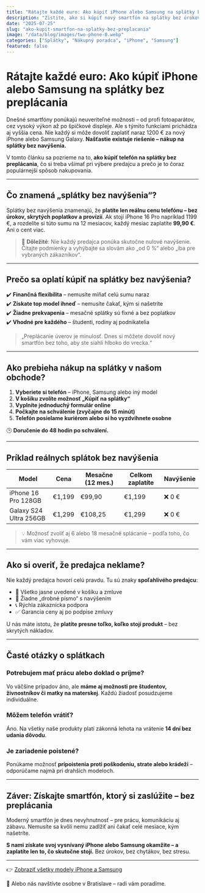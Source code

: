 ```yaml
---
title: "Rátajte každé euro: Ako kúpiť iPhone alebo Samsung na splátky bez preplácania"
description: "Zistite, ako si kúpiť nový smartfón na splátky bez úrokov a skrytých poplatkov. Skutočne zaplatíte len to, čo stojí."
date: "2025-07-25"
slug: "ako-kupit-smartfon-na-splatky-bez-preplacania"
image: "/data/blog/images/two-phone-0.webp"
categories: ["Splátky", "Nákupný poradca", "iPhone", "Samsung"]
featured: false
---
```


# Rátajte každé euro: Ako kúpiť iPhone alebo Samsung na splátky bez preplácania

Dnešné smartfóny ponúkajú neuveriteľné možnosti – od profi fotoaparátov, cez vysoký výkon až po špičkové displeje. Ale s týmito funkciami prichádza aj vyššia cena. Nie každý si môže dovoliť zaplatiť naraz 1200 € za nový iPhone alebo Samsung Galaxy. **Našťastie existuje riešenie – nákup na splátky bez navýšenia.**

V tomto článku sa pozrieme na to, **ako kúpiť telefón na splátky bez preplácania**, čo si treba všímať pri výbere predajcu a prečo je to čoraz populárnejší spôsob nakupovania.

---

## Čo znamená „splátky bez navýšenia“?

Splátky bez navýšenia znamenajú, že **platíte len reálnu cenu telefónu – bez úrokov, skrytých poplatkov a provízií**. Ak stojí iPhone 16 Pro napríklad 1199 €, a rozdelíte si túto sumu na 12 mesiacov, každý mesiac zaplatíte **99,90 €**. Ani o cent viac.

> 📌 **Dôležité**: Nie každý predajca ponúka skutočne nulové navýšenie. Čítajte podmienky a vyhýbajte sa slovám ako „od 0 %“ alebo „iba pre vybraných zákazníkov“.

---

## Prečo sa oplatí kúpiť na splátky bez navýšenia?

✔️ **Finančná flexibilita** – nemusíte míňať celú sumu naraz  
✔️ **Získate top model ihneď** – nemusíte čakať, kým si našetríte  
✔️ **Žiadne prekvapenia** – mesačné splátky sú fixné a bez poplatkov  
✔️ **Vhodné pre každého** – študenti, rodiny aj podnikatelia

> „Preplácanie úverov je minulosť. Dnes si môžete dovoliť nový smartfón bez toho, aby ste siahli hlboko do vrecka.“

---

## Ako prebieha nákup na splátky v našom obchode?

1. **Vyberiete si telefón** – iPhone, Samsung alebo iný model
2. **V košíku zvolíte možnosť „Kúpiť na splátky“**
3. **Vyplníte jednoduchý formulár online**
4. **Počkajte na schválenie (zvyčajne do 15 minút)**
5. **Telefón posielame kuriérom alebo si ho vyzdvihnete osobne**

🕒 **Doručenie do 48 hodín po schválení.**

---

## Príklad reálnych splátok bez navýšenia

| Model | Cena | Mesačne (12 mes.) | Celkom zaplatíte | Navýšenie |
|-------|------|--------------------|-------------------|------------|
| iPhone 16 Pro 128GB | €1,199 | €99,90 | €1,199 | ❌ 0 € |
| Galaxy S24 Ultra 256GB | €1,299 | €108,25 | €1,299 | ❌ 0 € |

> 💡 Možnosť zvoliť aj 6 alebo 18 mesačné splácanie – podľa toho, čo vám viac vyhovuje.

---

## Ako si overiť, že predajca neklame?

Nie každý predajca hovorí celú pravdu. Tu sú znaky **spoľahlivého predajcu**:

- 💬 Všetko jasne uvedené v košíku a zmluve
- 🧾 Žiadne „drobné písmo“ s navýšením
- 📞 Rýchla zákaznícka podpora
- ✅ Garancia ceny aj po podpise zmluvy

U nás máte istotu, že **platíte presne toľko, koľko stojí produkt** – bez skrytých nákladov.

---

## Časté otázky o splátkach

### Potrebujem mať prácu alebo doklad o príjme?

Vo väčšine prípadov áno, ale **máme aj možnosti pre študentov, živnostníkov či matky na materskej**. Každú žiadosť posudzujeme individuálne.

### Môžem telefón vrátiť?

Áno. Na všetky naše produkty platí zákonná lehota na vrátenie **14 dní bez udania dôvodu**.

### Je zariadenie poistené?

Ponúkame možnosť **pripoistenia proti poškodeniu, strate alebo krádeži** – odporúčame najmä pri drahších modeloch.

---

## Záver: Získajte smartfón, ktorý si zaslúžite – bez preplácania

Moderný smartfón je dnes nevyhnutnosť – pre prácu, komunikáciu aj zábavu. Nemusíte sa kvôli nemu zadlžiť ani čakať celé mesiace, kým našetríte.

**S nami získate svoj vysnívaný iPhone alebo Samsung okamžite – a zaplatíte len to, čo skutočne stojí.** Bez úrokov, bez chytákov, bez stresu.

---

👉 [Zobraziť všetky modely iPhone a Samsung](/katalog)

📍 Alebo nás navštívte osobne v Bratislave – radi vám poradíme.

